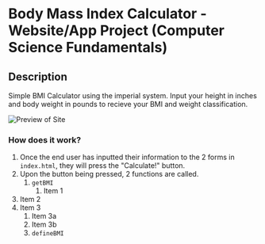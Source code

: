 # Body Mass Index Calculator - Website/App Project (Computer Science Fundamentals)

## Description

Simple BMI Calculator using the imperial system.  Input your height in inches and body weight in pounds to recieve your BMI and weight classification.

![Preview of Site](https://i.imgur.com/2kH0CrI.png)

### How does it work?

1. Once the end user has inputted their information to the 2 forms in `index.html`, they will press the "Calculate!" button.
1. Upon the button being pressed, 2 functions are called.
   1. `getBMI`
      1. Item 1
1. Item 2
1. Item 3
   1. Item 3a
   1. Item 3b
   3. `defineBMI`
